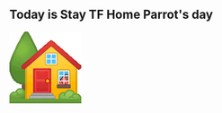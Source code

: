 <h2>Today is Stay TF Home Parrot's day</h2><img src="https://raw.githubusercontent.com/jmhobbs/cultofthepartyparrot.com/master/parrots/hd/staytfhomeparrot.gif" />